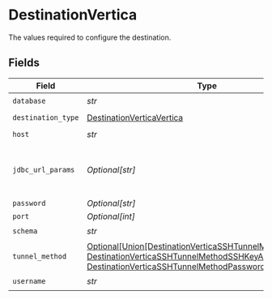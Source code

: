 # DestinationVertica

The values required to configure the destination.


## Fields

| Field                                                                                                                                                                                                                                  | Type                                                                                                                                                                                                                                   | Required                                                                                                                                                                                                                               | Description                                                                                                                                                                                                                            | Example                                                                                                                                                                                                                                |
| -------------------------------------------------------------------------------------------------------------------------------------------------------------------------------------------------------------------------------------- | -------------------------------------------------------------------------------------------------------------------------------------------------------------------------------------------------------------------------------------- | -------------------------------------------------------------------------------------------------------------------------------------------------------------------------------------------------------------------------------------- | -------------------------------------------------------------------------------------------------------------------------------------------------------------------------------------------------------------------------------------- | -------------------------------------------------------------------------------------------------------------------------------------------------------------------------------------------------------------------------------------- |
| `database`                                                                                                                                                                                                                             | *str*                                                                                                                                                                                                                                  | :heavy_check_mark:                                                                                                                                                                                                                     | Name of the database.                                                                                                                                                                                                                  |                                                                                                                                                                                                                                        |
| `destination_type`                                                                                                                                                                                                                     | [DestinationVerticaVertica](../../models/shared/destinationverticavertica.md)                                                                                                                                                          | :heavy_check_mark:                                                                                                                                                                                                                     | N/A                                                                                                                                                                                                                                    |                                                                                                                                                                                                                                        |
| `host`                                                                                                                                                                                                                                 | *str*                                                                                                                                                                                                                                  | :heavy_check_mark:                                                                                                                                                                                                                     | Hostname of the database.                                                                                                                                                                                                              |                                                                                                                                                                                                                                        |
| `jdbc_url_params`                                                                                                                                                                                                                      | *Optional[str]*                                                                                                                                                                                                                        | :heavy_minus_sign:                                                                                                                                                                                                                     | Additional properties to pass to the JDBC URL string when connecting to the database formatted as 'key=value' pairs separated by the symbol '&'. (example: key1=value1&key2=value2&key3=value3).                                       |                                                                                                                                                                                                                                        |
| `password`                                                                                                                                                                                                                             | *Optional[str]*                                                                                                                                                                                                                        | :heavy_minus_sign:                                                                                                                                                                                                                     | Password associated with the username.                                                                                                                                                                                                 |                                                                                                                                                                                                                                        |
| `port`                                                                                                                                                                                                                                 | *Optional[int]*                                                                                                                                                                                                                        | :heavy_minus_sign:                                                                                                                                                                                                                     | Port of the database.                                                                                                                                                                                                                  | 5433                                                                                                                                                                                                                                   |
| `schema`                                                                                                                                                                                                                               | *str*                                                                                                                                                                                                                                  | :heavy_check_mark:                                                                                                                                                                                                                     | Schema for vertica destination                                                                                                                                                                                                         |                                                                                                                                                                                                                                        |
| `tunnel_method`                                                                                                                                                                                                                        | [Optional[Union[DestinationVerticaSSHTunnelMethodNoTunnel, DestinationVerticaSSHTunnelMethodSSHKeyAuthentication, DestinationVerticaSSHTunnelMethodPasswordAuthentication]]](../../models/shared/destinationverticasshtunnelmethod.md) | :heavy_minus_sign:                                                                                                                                                                                                                     | Whether to initiate an SSH tunnel before connecting to the database, and if so, which kind of authentication to use.                                                                                                                   |                                                                                                                                                                                                                                        |
| `username`                                                                                                                                                                                                                             | *str*                                                                                                                                                                                                                                  | :heavy_check_mark:                                                                                                                                                                                                                     | Username to use to access the database.                                                                                                                                                                                                |                                                                                                                                                                                                                                        |